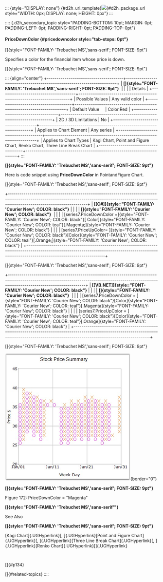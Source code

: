 ::: {style="DISPLAY: none"}
[](ms-xhelp:///?Id=d2h_url_template){#d2h_url_template}![](!package_url!){#d2h_package_url style="WIDTH: 0px; DISPLAY: none; HEIGHT: 0px"}
:::

:::: {.d2h_secondary_topic style="PADDING-BOTTOM: 10pt; MARGIN: 0pt; PADDING-LEFT: 0pt; PADDING-RIGHT: 0pt; PADDING-TOP: 0pt"}
#### PriceDownColor {#pricedowncolor style="tab-stops: 0pt"}

[]{style="FONT-FAMILY: 'Trebuchet MS','sans-serif'; FONT-SIZE: 9pt"} 

Specifies a color for the financial item whose price is down.

[]{style="FONT-FAMILY: 'Trebuchet MS','sans-serif'; FONT-SIZE: 9pt"} 

::: {align="center"}
+---------------------------------------+-------------------------------------------------------------------------+
| **[]{style="FONT-FAMILY: 'Trebuchet MS','sans-serif'; FONT-SIZE: 9pt"}**                                        |
|                                                                                                                 |
| Details                                                                                                         |
+---------------------------------------+-------------------------------------------------------------------------+
| Possible Values                       | Any valid color                                                         |
+---------------------------------------+-------------------------------------------------------------------------+
| Default Value                         | Color.Red                                                               |
+---------------------------------------+-------------------------------------------------------------------------+
| 2D / 3D Limitations                   | No                                                                      |
+---------------------------------------+-------------------------------------------------------------------------+
| Applies to Chart Element              | Any series                                                              |
+---------------------------------------+-------------------------------------------------------------------------+
| Applies to Chart Types                | Kagi Chart, Point and Figure Chart, Renko Chart, Three Line Break Chart |
+---------------------------------------+-------------------------------------------------------------------------+
:::

**[]{style="FONT-FAMILY: 'Trebuchet MS','sans-serif'; FONT-SIZE: 9pt"}** 

Here is code snippet using **PriceDownColor** in PointandFigure Chart.

[]{style="FONT-FAMILY: 'Trebuchet MS','sans-serif'; FONT-SIZE: 9pt"} 

+----------------------------------------------------------------------------------------------------------------------------------------------------------------------------------------------------+
| **[\[C#\]]{style="FONT-FAMILY: 'Courier New'; COLOR: black"}**                                                                                                                                     |
|                                                                                                                                                                                                    |
| **[]{style="FONT-FAMILY: 'Courier New'; COLOR: black"}**                                                                                                                                           |
|                                                                                                                                                                                                    |
| [series7.PriceDownColor =]{style="FONT-FAMILY: 'Courier New'; COLOR: black"}[ Color]{style="FONT-FAMILY: 'Courier New'; COLOR: teal"}[.Magenta;]{style="FONT-FAMILY: 'Courier New'; COLOR: black"} |
|                                                                                                                                                                                                    |
| [series7.PriceUpColor= ]{style="FONT-FAMILY: 'Courier New'; COLOR: black"}[Color]{style="FONT-FAMILY: 'Courier New'; COLOR: teal"}[.Orange;]{style="FONT-FAMILY: 'Courier New'; COLOR: black"}     |
+----------------------------------------------------------------------------------------------------------------------------------------------------------------------------------------------------+

[]{style="FONT-FAMILY: 'Trebuchet MS','sans-serif'; FONT-SIZE: 9pt"} 

+---------------------------------------------------------------------------------------------------------------------------------------------------------------------------------------------------+
| **[\[VB.NET\]]{style="FONT-FAMILY: 'Courier New'; COLOR: black"}**                                                                                                                                |
|                                                                                                                                                                                                   |
| **[]{style="FONT-FAMILY: 'Courier New'; COLOR: black"}**                                                                                                                                          |
|                                                                                                                                                                                                   |
| [series7.PriceDownColor = ]{style="FONT-FAMILY: 'Courier New'; COLOR: black"}[Color]{style="FONT-FAMILY: 'Courier New'; COLOR: teal"}[.Magenta]{style="FONT-FAMILY: 'Courier New'; COLOR: black"} |
|                                                                                                                                                                                                   |
| [series7.PriceUpColor = ]{style="FONT-FAMILY: 'Courier New'; COLOR: black"}[Color]{style="FONT-FAMILY: 'Courier New'; COLOR: teal"}[.Orange]{style="FONT-FAMILY: 'Courier New'; COLOR: black"}    |
+---------------------------------------------------------------------------------------------------------------------------------------------------------------------------------------------------+

[]{style="FONT-FAMILY: 'Trebuchet MS','sans-serif'; FONT-SIZE: 9pt"} 

![](ImagesExt/image64_178.jpg){border="0"}

**[]{style="FONT-FAMILY: 'Trebuchet MS','sans-serif'; FONT-SIZE: 9pt"}** 

Figure 172: PriceDownColor = \"Magenta\"

**[]{style="FONT-FAMILY: 'Trebuchet MS','sans-serif'"}** 

See Also

**[]{style="FONT-FAMILY: 'Trebuchet MS','sans-serif'; FONT-SIZE: 9pt"}** 

[Kagi Chart]{.UGHyperlink}[, ]{.UGHyperlink}[Point and Figure Chart]{.UGHyperlink}[, ]{.UGHyperlink}[Three Line Break Chart]{.UGHyperlink}[, ]{.UGHyperlink}[Renko Chart]{.UGHyperlink}[]{.UGHyperlink}

 

[]{#p134} 

[]{#related-topics}
::::
